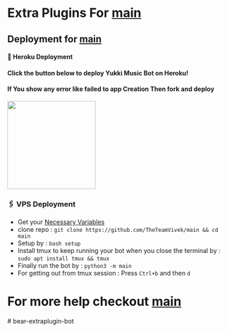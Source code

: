 # Extra Plugins For [main](https://github.com/TheTeamVivek/main)

## Deployment for [main](https://github.com/TheTeamVivek/main)

#### 🚀 Heroku Deployment

<h4>Click the button below to deploy Yukki Music Bot on Heroku!</h4>    
<h4>If You show any error like failed to app Creation Then fork and deploy </h4>
<a href="https://dashboard.heroku.com/new?template=https://github.com/TheTeamVivek/main"><img src="https://img.shields.io/badge/Deploy%20To%20Heroku-teal?style=for-the-badge&logo=heroku" width="200""/></a>

### 🖇 VPS Deployment

- Get your [Necessary Variables](https://github.com/TheTeamVivek/main/blob/master/sample.env)
- clone repo : `git clone https://github.com/TheTeamVivek/main && cd main`
- Setup by : `bash setup`
- Install tmux to keep running your bot when you close the terminal by :
  `sudo apt install tmux && tmux`
- Finally run the bot by :
  `python3 -m main`
- For getting out from tmux session : Press `Ctrl+b` and then `d`<br>

# For more help checkout [main](https://github.com/TheTeamVivek/main)
#   b e a r - e x t r a p l u g i n - b o t  
 